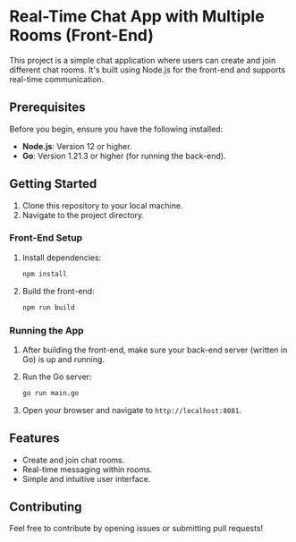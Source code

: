 # Real-Time Chat App with Multiple Rooms (Front-End)

This project is a simple chat application where users can create and join different chat rooms. It's built using Node.js for the front-end and supports real-time communication.

## Prerequisites

Before you begin, ensure you have the following installed:

- **Node.js**: Version 12 or higher.
- **Go**: Version 1.21.3 or higher (for running the back-end).

## Getting Started

1. Clone this repository to your local machine.
2. Navigate to the project directory.

### Front-End Setup

1. Install dependencies:

    ```bash
    npm install
    ```

2. Build the front-end:

    ```bash
    npm run build
    ```

### Running the App

1. After building the front-end, make sure your back-end server (written in Go) is up and running.
2. Run the Go server:

    ```bash
    go run main.go
    ```

3. Open your browser and navigate to `http://localhost:8081`.

## Features

- Create and join chat rooms.
- Real-time messaging within rooms.
- Simple and intuitive user interface.

## Contributing

Feel free to contribute by opening issues or submitting pull requests!